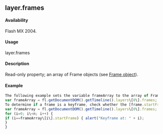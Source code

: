 ## layer.frames

#### Availability

Flash MX 2004.

#### Usage

layer.frames

#### Description

Read-only property; an array of Frame objects (see [Frame object](#!AdobeDocs/developers-animatesdk-docs/test/Frame_object/frame_summary.md)).

#### Example

```javascript
The following example sets the variable frameArray to the array of Frame objects for the frames in the current document:
var frameArray = fl.getDocumentDOM().getTimeline().layers\[0\].frames;
To determine if a frame is a keyframe, check whether the [frame.startFrame](#!AdobeDocs/developers-animatesdk-docs/test/Frame_object/frame36.md) property matches the array index, as shown in the following example:
var frameArray = fl.getDocumentDOM().getTimeline().layers\[0\].frames; var n = frameArray.length;
for (i=0; i\<n; i++) {
if (i==frameArray\[i\].startFrame) { alert("Keyframe at: " + i);
}
}

```
